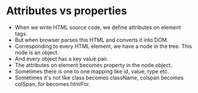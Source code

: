 # Attributes vs properties

- When we write HTML source code, we define attributes on element tags.
- But when browser parses this HTML and converts it into DOM.
- Corresponding to every HTML element, we have a node in the tree. This node is an object.
- And every object has a key value pair.
- The attributes on element becomes property in the node object.
- Sometimes there is one to one mapping like id, value, type etc.
- Sometimes it's not like class becomes className, colspan becomes colSpan, for becomes htmlFor.
